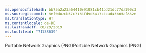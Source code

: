 ```yaml
---
ms.openlocfilehash: bb75a2a23a64410e91081cb41cd21dc77da190c3
ms.sourcegitcommit: 5ef0d02cb57c7153fd9d5417cdcad45665af832e
ms.translationtype: HT
ms.contentlocale: de-DE
ms.lasthandoff: 08/29/2019
ms.locfileid: "71138639"
---
```

<span data-ttu-id="0f603-101">Portable Network Graphics (PNG)</span><span class="sxs-lookup"><span data-stu-id="0f603-101">Portable Network Graphics (PNG)</span></span>